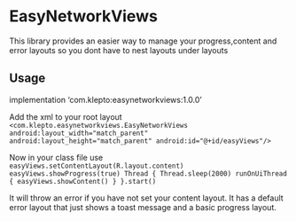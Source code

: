 <h1><a id="EasyNetworkViews_0"></a>EasyNetworkViews</h1>
<p>This library provides an easier way to manage your progress,content and error layouts so you dont have to nest layouts under layouts</p>
<h2><a id="Usage_2"></a>Usage</h2>
<p>implementation ‘com.klepto:easynetworkviews:1.0.0’</p>
<p>Add the xml to your root layout<br>
<code>&lt;com.klepto.easynetworkviews.EasyNetworkViews android:layout_width=&quot;match_parent&quot; android:layout_height=&quot;match_parent&quot; android:id=&quot;@+id/easyViews&quot;/&gt;</code></p>
<p>Now in your class file use<br>
<code>easyViews.setContentLayout(R.layout.content) easyViews.showProgress(true) Thread { Thread.sleep(2000) runOnUiThread { easyViews.showContent() } }.start()</code></p>
<p>It will throw an error if you have not set your content layout. It has a default error layout that just shows a toast message and a basic progress layout.</p>
